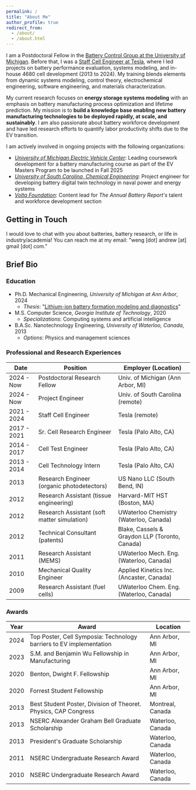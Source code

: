 ```yaml
---
permalink: /
title: "About Me"
author_profile: true
redirect_from:
  - /about/
  - /about.html
---
```


I am a Postdoctoral Fellow in the [Battery Control Group at the University of Michigan](https://batterycontrolgroup.engin.umich.edu/). Before that, I was a [Staff Cell Engineer at Tesla](https://www.linkedin.com/in/wengandrew/), where I led projects on battery performance evaluation, systems modeling, and in-house 4680 cell development (2013 to 2024). My training blends elements from dynamic systems modeling, control theory, electrochemical engineering, software engineering, and materials characterization.

My current research focuses on **energy storage systems modeling** with an emphasis on battery manufacturing process optimization and lifetime prediction. My mission is to **build a knowledge base enabling new battery manufacturing technologies to be deployed rapidly, at scale, and sustainably**. I am also passionate about battery workforce development and have led research efforts to quantify labor productivity shifts due to the EV transition.

I am actively involved in ongoing projects with the following organizations:
- [_University of Michigan Electric Vehicle Center_](https://evc.engin.umich.edu/): Leading coursework development for a battery manufacturing course as part of the EV Masters Program to be launched in Fall 2025
- [_University of South Carolina, Chemical Engineering_](https://sc.edu/study/colleges_schools/engineering_and_computing/news_events/news/2022/dougal_10_million_navy_research.php): Project engineer for developing battery digital twin technology in naval power and energy systems
- [_Volta Foundation_](https://volta.foundation/battery-report): Content lead for *The Annual Battery Report's* talent and workforce development section

## Getting in Touch

I would love to chat with you about batteries, battery research, or life in industry/academia! You can reach me at my email: "weng [dot] andrew [at] gmail [dot] com."

## Brief Bio

### Education

- Ph.D. Mechanical Engineering, *University of Michigan at Ann Arbor*, 2024
  - *Thesis*: "[Lithium-ion battery formation modeling and diagnostics](https://wengandrew.github.io/files/dissertation-compressed.pdf)"
- M.S. Computer Science, *Georgia Institute of Technology*, 2020
  - *Specializations*: Computing systems and artificial intelligence
- B.A.Sc. Nanotechnology Engineering, *University of Waterloo, Canada*, 2013
  - *Options*: Physics and management sciences

### Professional and Research Experiences

| Date | Position | Employer (Location)
| - | - | - |
| 2024 - Now | Postdoctoral Research Fellow | Univ. of Michigan (Ann Arbor, MI) |
| 2024 - Now | Project Engineer | Univ. of South Carolina (remote) |
| 2021 - 2024 | Staff Cell Engineer | Tesla (remote)
| 2017 - 2021 | Sr. Cell Research Engineer | Tesla (Palo Alto, CA)
| 2014 - 2017 | Cell Test Engineer | Tesla (Palo Alto, CA)
| 2013 - 2014 | Cell Technology Intern | Tesla (Palo Alto, CA)
| 2013 | Research Engineer (organic photodetectors) | US Nano LLC (South Bend, IN)
| 2012 | Research Assistant (tissue engineering) | Harvard-MIT HST (Boston, MA)
| 2012 | Research Assistant (soft matter simulation) | UWaterloo Chemistry (Waterloo, Canada)
| 2012 | Technical Consultant (patents) | Blake, Cassels & Graydon LLP (Toronto, Canada)
| 2011 | Research Assistant (MEMS) | UWaterloo Mech. Eng. (Waterloo, Canada)
| 2010 | Mechanical Quality Engineer | Applied Kinetics Inc. (Ancaster, Canada)
| 2009 | Research Assistant (fuel cells) | UWaterloo Chem. Eng. (Waterloo, Canada)

### Awards

| Year | Award | Location |
| -- | -- | -- |
| 2024 | Top Poster, Cell Symposia: Technology barriers to EV implementation | Ann Arbor, MI |
| 2023 | S.M. and Benjamin Wu Fellowship in Manufacturing | Ann Arbor, MI |
| 2020 | Benton, Dwight F. Fellowship | Ann Arbor, MI |
| 2020 | Forrest Student Fellowship | Ann Arbor, MI |
| 2013 | Best Student Poster, Division of Theoret. Physics, CAP Congress | Montreal, Canada |
| 2013 | NSERC Alexander Graham Bell Graduate Scholarship | Waterloo, Canada |
| 2013 | President's Graduate Scholarship | Waterloo, Canada |
| 2011 | NSERC Undergraduate Research Award | Waterloo, Canada |
| 2010 | NSERC Undergraduate Research Award | Waterloo, Canada |

